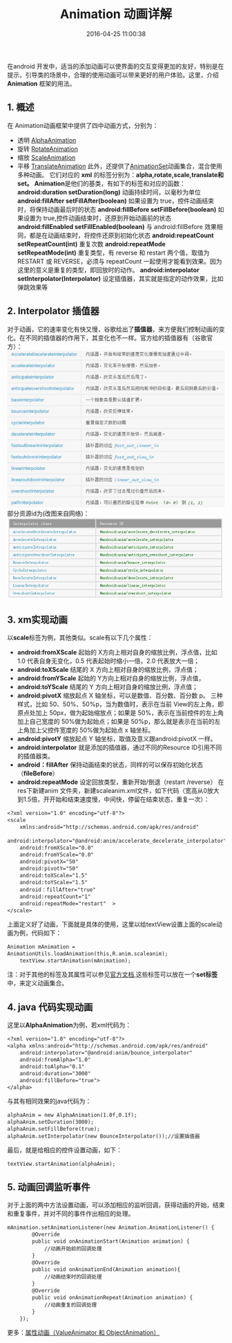 ﻿---
title: Animation 动画详解
date: 2016-04-25 11:00:38
categories: [android,学习笔记]
tags: [android,Animation,动画]
---
在android 开发中，适当的添加动画可以使界面的交互变得更加的友好，特别是在提示，引导类的场景中，合理的使用动画可以带来更好的用户体验。这里，介绍**Animation** 框架的用法。<!--more-->

## 1. 概述
在 Animation动画框架中提供了四中动画方式，分别为：

 - 透明    [AlphaAnimation](https://developer.android.com/reference/android/view/animation/AlphaAnimation.html)
 - 旋转    [RotateAnimation](https://developer.android.com/reference/android/view/animation/RotateAnimation.html)
 - 缩放    [ScaleAnimation](https://developer.android.com/reference/android/view/animation/ScaleAnimation.html)
 - 平移   [TranslateAnimation](https://developer.android.com/reference/android/view/animation/TranslateAnimation.html)
此外，还提供了[AnimationSet](https://developer.android.com/reference/android/view/animation/AnimationSet.html)动画集合，混合使用多种动画。
它们对应的 **xml**  的标签分别为：**alpha,rotate,scale,translate和set。**
**Animation**是他们的基类，有如下的标签和对应的函数：
**android:duration setDuration(long)** 动画持续时间，以毫秒为单位
**android:fillAfter setFillAfter(boolean)** 如果设置为 true，控件动画结束时，将保持动画最后时的状态
**android:fillBefore setFillBefore(boolean)** 如果设置为 true,控件动画结束时，还原到开始动画前的状态
**android:fillEnabled setFillEnabled(boolean)** 与 android:fillBefore 效果相同，都是在动画结束时，将控件还原到初始化状态
**android:repeatCount setRepeatCount(int)** 重复次数
**android:repeatMode setRepeatMode(int)** 重复类型，有 reverse 和 restart 两个值，取值为 RESTART 或 REVERSE，必须与 repeatCount 一起使用才能看到效果。因为这里的意义是重复的类型，即回放时的动作。
**android:interpolator setInterpolator(Interpolator)** 设定插值器，其实就是指定的动作效果，比如弹跳效果等

## 2. Interpolator 插值器
对于动画，它的速率变化有快又慢，谷歌给出了**插值器**，来方便我们控制动画的变化。在不同的插值器的作用下，其变化也不一样。官方给的插值器有（谷歌官方）：
![](/img/article_img/Interpolator.jpg)
部分资源id为(改图来自网络)：
![](/img/article_img/Interpolator-resource-id.png)

## 3. xm实现动画
以**scale**标签为例，其他类似。scale有以下几个属性：

- **android:fromXScale** 起始的 X方向上相对自身的缩放比例，浮点值，比如 1.0 代表自身无变化，0.5 代表起始时缩小一倍，2.0 代表放大一倍；
- **android:toXScale** 结尾的 X 方向上相对自身的缩放比例，浮点值；
- **android:fromYScale** 起始的 Y方向上相对自身的缩放比例，浮点值，
- **android:toYScale** 结尾的 Y 方向上相对自身的缩放比例，浮点值；
- **android:pivotX** 缩放起点 X 轴坐标，可以是数值、百分数、百分数 p。 三种样式，比如 50、50%、50%p，当为数值时，表示在当前 View的左上角，即原点处加上 50px，做为起始缩放点；如果是 50%，表示在当前控件的左上角加上自己宽度的 50%做为起始点；如果是 50%p，那么就是表示在当前的左上角加上父控件宽度的 50%做为起始点 x 轴坐标。
- **android:pivotY** 缩放起点 Y 轴坐标，取值及意义跟android:pivotX 一样。
- **android:interpolator** 就是添加的插值器，通过不同的Resource ID引用不同的插值器类。
- **android：fillAfter** 保持动画结束的状态，同样的可以保存初始化状态（**fileBefore**）
- **android:repeatMode** 设定回放类型，重新开始/倒退（restart /reverse）
在res下新建anim 文件夹，新建scaleanim.xml文件，如下代码（宽高从0放大到1.5倍，开开始和结束速度慢，中间快，停留在结束状态，重复一次）：
```
<?xml version="1.0" encoding="utf-8"?>
<scale
    xmlns:android="http://schemas.android.com/apk/res/android"
    android:interpolator="@android:anim/accelerate_decelerate_interpolator"
    android:fromXScale="0.0"
    android:fromYScale="0.0"
    android:pivotX="50"
    android:pivotY="50"
    android:toXScale="1.5"
    android:toYScale="1.5"
    android：fillAfter="true"
    android:repeatCount="1"  
    android:repeatMode="restart"  >
</scale>
```
上面定义好了动画，下面就是具体的使用，这里以给textView设置上面的scale动画为例，代码如下：
```
Animation mAnimation = AnimationUtils.loadAnimation(this,R.anim.scaleanim);
    textView.startAnimation(mAnimation);
```
注：对于其他的标签及其属性可以参见[官方文档](https://developer.android.com/reference/android/view/animation/Animation.html),这些标签可以放在一个**set标签**中，来定义动画集合。
## 4. java 代码实现动画
这里以**AlphaAnimation**为例，若xml代码为：
``` 
<?xml version="1.0" encoding="utf-8"?>  
<alpha xmlns:android="http://schemas.android.com/apk/res/android"  
    android:interpolator="@android:anim/bounce_interpolator"
    android:fromAlpha="1.0"  
    android:toAlpha="0.1"  
    android:duration="3000"  
    android:fillBefore="true">  
</alpha>
```
与其有相同效果的java代码为：
```
alphaAnim = new AlphaAnimation(1.0f,0.1f);  
alphaAnim.setDuration(3000);  
alphaAnim.setFillBefore(true); 
alphaAnim.setInterpolator(new BounceInterpolator());//设置插值器
```
 最后，就是给相应的控件设置动画，如下：
```
textView.startAnimation(alphaAnim);
```
  
## 5. 动画回调监听事件
对于上面的两中方法设置动画，可以添加相应的监听回调，获得动画的开始，结束和重复事件，并对不同的事件作出相应的处理。
```
mAnimation.setAnimationListener(new Animation.AnimationListener() {
        @Override
        public void onAnimationStart(Animation animation) {
            //动画开始前的回调处理
        }
        @Override
        public void onAnimationEnd(Animation animation){
            //动画结束时的回调处理
        }
        @Override
        public void onAnimationRepeat(Animation animation) {
            //动画重复的回调处理
        }
    });
```
更多：[属性动画（ValueAnimator 和 ObjectAnimation）](http://imtianx.cn/2016/04/25/Property-animatorValueAnimator_ObjectAnimation)

